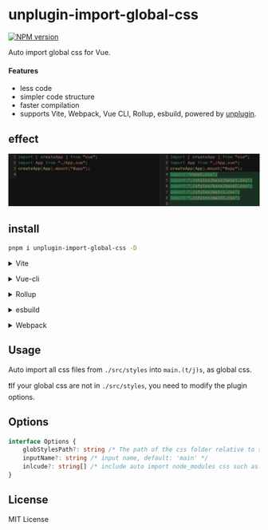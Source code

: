 # unplugin-import-global-css

[![NPM version](https://img.shields.io/npm/v/unplugin-import-global-css?color=F70AF1&label=)](https://www.npmjs.com/package/unplugin-import-global-css)

Auto import global css for Vue.

#### Features

- less code
- simpler code structure
- faster compilation
-  supports Vite, Webpack, Vue CLI, Rollup, esbuild, powered by <a href="https://github.com/unjs/unplugin">unplugin</a>.



## effect

![image](https://github.com/SpacesoulsL/unplugin-import-global-css/blob/main/examples/vite-vue3/public/effect1.png)



## install

```bash
pnpm i unplugin-import-global-css -D
```



<details>
<summary>Vite</summary><br>


```ts
import autocss from 'unplugin-import-global-css/vite'

// https://vitejs.dev/config/
export default defineConfig({
  plugins: [
    autocss({ /* options */ })
  ],
})

```

<br></details>

<details>
<summary>Vue-cli</summary><br>


```ts
const autocss = require('unplugin-import-global-css/webpack')

module.exports = defineConfig({
  configureWebpack: {
    plugins: [
      autocss({ /* options */ })
    ],
  },
})
```

<br></details>

<details>
<summary>Rollup</summary><br>


```ts
// rollup.config.js
import autocss from 'unplugin-import-global-css/rollup'

export default {
  plugins: [
    autocss({ /* options */ }),
  ],
}
```

<br></details>

<details>
<summary>esbuild</summary><br>


```ts
import { build } from 'esbuild'

build({
  plugins: [
    require('unplugin-import-global-css/esbuild')({/* options */}),
  ],
})
```

<br></details>

<details>
<summary>Webpack</summary><br>


```ts
module.exports = {
  plugins: [
    require('unplugin-import-global-css/webpack')({ /* options */ }),
  ],
}
```

<br></details>

## Usage

Auto import all css files from `./src/styles`  into `main.(t/j)s`, as global css.

❗If your global css are not in `./src/styles`, you need to modify the plugin options.



## Options

```ts
interface Options {
    globStylesPath?: string /* The path of the css folder relative to src, default: './styles' */
    inputName?: string /* input name, default: 'main' */
    inlcude?: string[] /* include auto import node_modules css such as: reset.css */
}
```



## License
MIT License